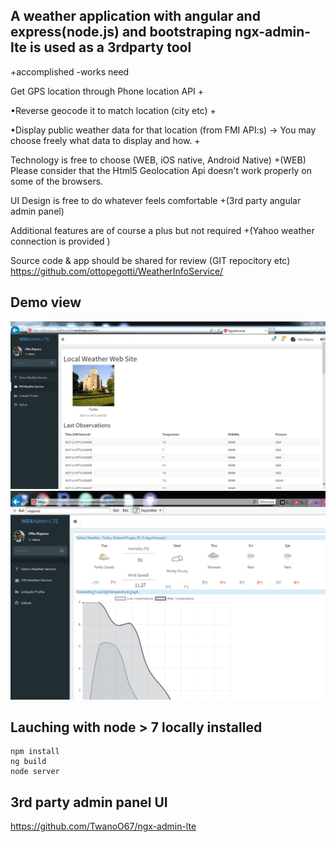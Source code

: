 ## A weather application with angular and express(node.js) and bootstraping ngx-admin-lte is used as a 3rdparty tool

+accomplished 
-works need

Get GPS location through Phone location API   +

•Reverse geocode it to match location (city etc)  + 

•Display public weather data for that location (from FMI API:s) -> You may choose freely what data to display and how.  +


Technology is free to choose (WEB, iOS native, Android Native)
+(WEB)  Please consider that the Html5 Geolocation Api doesn't work properly on some of the browsers.


UI Design is free to do whatever feels comfortable
+(3rd party angular admin panel) 

Additional features are of course a plus but not required
+(Yahoo weather connection is provided )

Source code & app should be shared for review (GIT repocitory etc)
https://github.com/ottopegotti/WeatherInfoService/

## Demo view 
![Preview](https://github.com/ottopegotti/WeatherInfoService/blob/master/heroku_demo1.PNG)
![Preview](https://github.com/ottopegotti/WeatherInfoService/blob/master/heroku_demo.PNG)

## Lauching with node > 7 locally installed
```
npm install
ng build
node server
```

## 3rd party admin panel UI

https://github.com/TwanoO67/ngx-admin-lte
